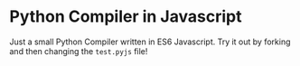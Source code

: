 # Python Compiler in Javascript
Just a small Python Compiler written in ES6 Javascript. Try it out by forking and then changing the `test.pyjs` file!
